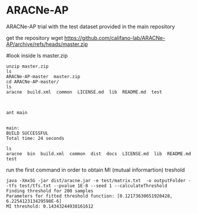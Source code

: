 # ARACNe-AP
ARACNe-AP trial with the test dataset provided in the main repository



get the repository
	wget https://github.com/califano-lab/ARACNe-AP/archive/refs/heads/master.zip

#look inside
	ls
	master.zip  

	unzip master.zip
	ls
	ARACNe-AP-master  master.zip
	cd ARACNe-AP-master/
 	ls
	aracne  build.xml  common  LICENSE.md  lib  README.md  test



	ant main


	main:
	BUILD SUCCESSFUL
	Total time: 24 seconds
	
	ls
	aracne  bin  build.xml  common  dist  docs  LICENSE.md  lib  README.md  test

run the first command in order to obtain MI (mutual informartion) treshold
	
	java -Xmx5G -jar dist/aracne.jar -e test/matrix.txt  -o outputFolder --tfs test/tfs.txt --pvalue 1E-8 --seed 1 --calculateThreshold
	Finding threshold for 200 samples
	Parameters for fitted threshold function: [0.12173630651920428, 6.225412313429598E-6]
	MI threshold: 0.14343244938161612
